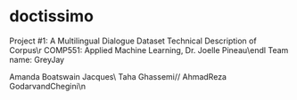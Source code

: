 # doctissimo

Project #1: A Multilingual Dialogue Dataset Technical Description of Corpus\r
COMP551: Applied Machine Learning, Dr. Joelle Pineau\endl
Team name: GreyJay

Amanda Boatswain Jacques\\
Taha Ghassemi//
AhmadReza GodarvandChegini\n
